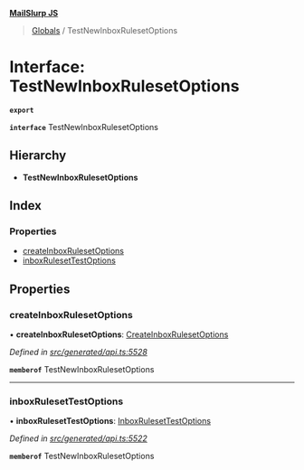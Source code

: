 **[MailSlurp JS](../README.md)**

> [Globals](../README.md) / TestNewInboxRulesetOptions

# Interface: TestNewInboxRulesetOptions

**`export`** 

**`interface`** TestNewInboxRulesetOptions

## Hierarchy

* **TestNewInboxRulesetOptions**

## Index

### Properties

* [createInboxRulesetOptions](testnewinboxrulesetoptions.md#createinboxrulesetoptions)
* [inboxRulesetTestOptions](testnewinboxrulesetoptions.md#inboxrulesettestoptions)

## Properties

### createInboxRulesetOptions

•  **createInboxRulesetOptions**: [CreateInboxRulesetOptions](../modules/createinboxrulesetoptions.md)

*Defined in [src/generated/api.ts:5528](https://github.com/mailslurp/mailslurp-client/blob/c5e5f20/src/generated/api.ts#L5528)*

**`memberof`** TestNewInboxRulesetOptions

___

### inboxRulesetTestOptions

•  **inboxRulesetTestOptions**: [InboxRulesetTestOptions](inboxrulesettestoptions.md)

*Defined in [src/generated/api.ts:5522](https://github.com/mailslurp/mailslurp-client/blob/c5e5f20/src/generated/api.ts#L5522)*

**`memberof`** TestNewInboxRulesetOptions
